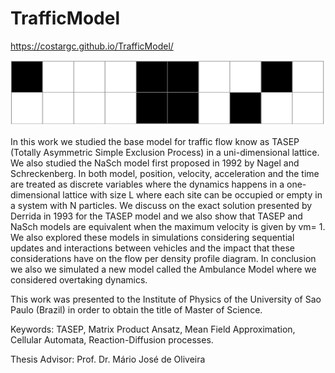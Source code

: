 # TrafficModel

https://costargc.github.io/TrafficModel/

![Screenshot of Game](images/tasep_animated.gif)

In this work we studied the base model for traffic flow know as TASEP (Totally Asymmetric Simple Exclusion Process) in a uni-dimensional lattice. We also studied the NaSch model first proposed in 1992 by Nagel and Schreckenberg.  In both model, position, velocity, acceleration and the time are treated as discrete variables where the dynamics happens in a one-dimensional lattice with size L where each site can be occupied or empty in a system with N particles. We discuss on the exact solution presented by Derrida in 1993 for the TASEP model and we also show that TASEP and NaSch models are equivalent when the maximum velocity is given by vm= 1. We also explored these models in simulations considering sequential updates and interactions between vehicles and the impact that these considerations have on the flow per density profile diagram.  In conclusion we also we simulated a new model called the Ambulance Model where we considered overtaking dynamics.

This work was presented to the Institute of Physics of the University of Sao Paulo (Brazil) in order to obtain the title of Master of Science.

Keywords: TASEP, Matrix Product Ansatz, Mean Field Approximation, Cellular Automata, Reaction-Diffusion processes.

Thesis Advisor: Prof. Dr. Mário José de Oliveira
